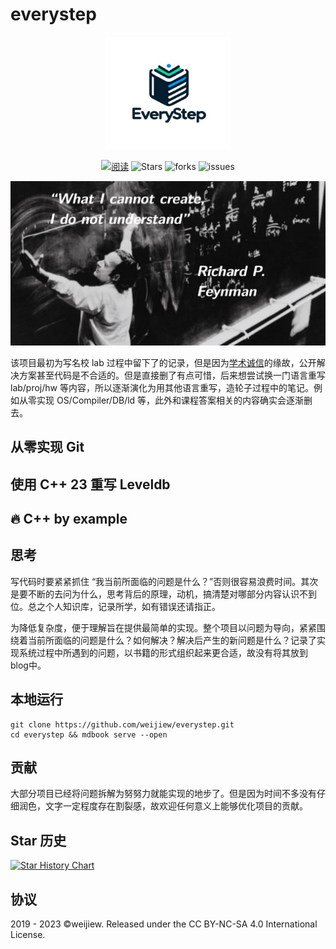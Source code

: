 # everystep

<div align="center">
  <a href="https://github.com/weijiew/everystep">
    <img src="docs/public/logo.svg" alt="logo" width="200" height="180">
  </a>


[![阅读](https://img.shields.io/badge/阅读-read-brightgreen.svg)](https://weijiew.github.io/everystep)
![Stars](https://img.shields.io/github/stars/weijiew/everystep)
![forks](https://img.shields.io/github/forks/weijiew/everystep)
![issues](https://img.shields.io/github/issues/weijiew/everystep)

  <img src='docs/public/background-cover_.png' width='800'>

</div>


该项目最初为写名校 lab 过程中留下了的记录，但是因为[学术诚信](http://integrity.mit.edu/)的缘故，公开解决方案甚至代码是不合适的。但是直接删了有点可惜，后来想尝试换一门语言重写 lab/proj/hw 等内容，所以逐渐演化为用其他语言重写，造轮子过程中的笔记。例如从零实现 OS/Compiler/DB/ld 等，此外和课程答案相关的内容确实会逐渐删去。

## 

## 从零实现 Git



## 使用 C++ 23 重写 Leveldb



## 🔥 C++ by example



## 思考

写代码时要紧紧抓住 “我当前所面临的问题是什么？”否则很容易浪费时间。其次是要不断的去问为什么，思考背后的原理，动机，搞清楚对哪部分内容认识不到位。总之个人知识库，记录所学，如有错误还请指正。

为降低复杂度，便于理解旨在提供最简单的实现。整个项目以问题为导向，紧紧围绕着当前所面临的问题是什么？如何解决？解决后产生的新问题是什么？记录了实现系统过程中所遇到的问题，以书籍的形式组织起来更合适，故没有将其放到blog中。

## 本地运行

```
git clone https://github.com/weijiew/everystep.git
cd everystep && mdbook serve --open
```

## 贡献

大部分项目已经将问题拆解为努努力就能实现的地步了。但是因为时间不多没有仔细润色，文字一定程度存在割裂感，故欢迎任何意义上能够优化项目的贡献。

## Star 历史

[![Star History Chart](https://api.star-history.com/svg?repos=weijiew/everystep&type=Date)](https://star-history.com/#weijiew/everystep&Date)

## 协议

2019 - 2023 ©weijiew. Released under the CC BY-NC-SA 4.0 International License.